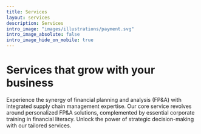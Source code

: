 ```yaml
---
title: Services
layout: services
description: Services
intro_image: "images/illustrations/payment.svg"
intro_image_absolute: false
intro_image_hide_on_mobile: true
---
```


# Services that grow with your business

Experience the synergy of financial planning and analysis (FP&A) with integrated supply chain management expertise. Our core service revolves around personalized FP&A solutions, complemented by essential corporate training in financial literacy. Unlock the power of strategic decision-making with our tailored services.